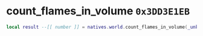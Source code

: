 # count_flames_in_volume `0x3DD3E1EB`

```lua
local result --[[ number ]] = natives.world.count_flames_in_volume(_unk0 --[[ number ]])
```